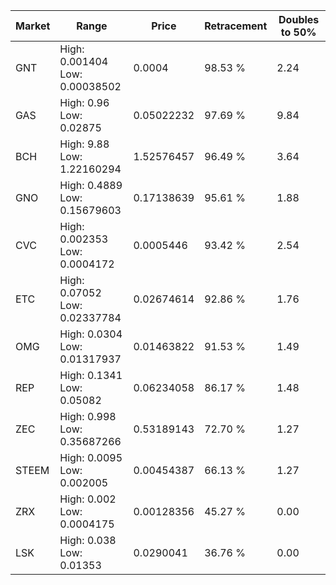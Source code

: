 | Market | Range | Price| Retracement | Doubles to 50% |
| --- | --- | --- | --- | --- |
| GNT | High: 0.001404<br />Low: 0.00038502 | 0.0004 | 98.53 % | 2.24 |
| GAS | High: 0.96<br />Low: 0.02875 | 0.05022232 | 97.69 % | 9.84 |
| BCH | High: 9.88<br />Low: 1.22160294 | 1.52576457 | 96.49 % | 3.64 |
| GNO | High: 0.4889<br />Low: 0.15679603 | 0.17138639 | 95.61 % | 1.88 |
| CVC | High: 0.002353<br />Low: 0.0004172 | 0.0005446 | 93.42 % | 2.54 |
| ETC | High: 0.07052<br />Low: 0.02337784 | 0.02674614 | 92.86 % | 1.76 |
| OMG | High: 0.0304<br />Low: 0.01317937 | 0.01463822 | 91.53 % | 1.49 |
| REP | High: 0.1341<br />Low: 0.05082 | 0.06234058 | 86.17 % | 1.48 |
| ZEC | High: 0.998<br />Low: 0.35687266 | 0.53189143 | 72.70 % | 1.27 |
| STEEM | High: 0.0095<br />Low: 0.002005 | 0.00454387 | 66.13 % | 1.27 |
| ZRX | High: 0.002<br />Low: 0.0004175 | 0.00128356 | 45.27 % | 0.00 |
| LSK | High: 0.038<br />Low: 0.01353 | 0.0290041 | 36.76 % | 0.00 |
